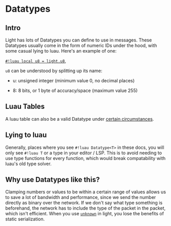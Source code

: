 # Datatypes

## Intro

Light has lots of Datatypes you can define to use in messages.
These Datatypes usually come in the form of numeric IDs under the hood, with some casual lying to luau.
Here's an example of one:

<a href="./numbers/uints" target="_blank">`#!luau local u8 = light.u8`</a>,

`u8` can be understood by splitting up its name:

- u: unsigned integer (minimum value 0, no decimal places)

- 8: 8 bits, or 1 byte of accuracy/space (maximum value 255)

## Luau Tables

A luau table can also be a valid Datatype under [certain circumstances](./generics/tables/index.md).

## Lying to luau

Generally, places where you see `#!luau Datatype<T>` in these docs, you will only see `#!luau T` or a type in your
editor / LSP. This is to avoid needing to use type functions for every function, which would break compatability with
luau's old type solver.

## Why use Datatypes like this?

Clamping numbers or values to be within a certain range of values allows us to save a lot of bandwidth and performance, since we
send the number directly as binary over the network. If we don't say what type something is beforehand, the network has
to include the type of the packet in the packet, which isn't efficient. When you use
<a href="./unknown" target="_blank">`unknown`</a> in light, you lose the benefits of static serialization.
